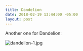 ```yaml
---
title: Dandelion
date: 2018-02-19 13:44:00 -05:00
layout: post
---
```


Another one for Dandelion:

![dandelion-1.jpg](/uploads/dandelion-1.jpg)
